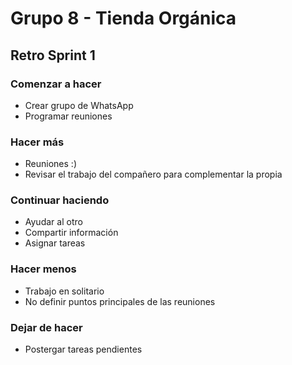 # **Grupo 8 - Tienda Orgánica**

## Retro Sprint 1

### **Comenzar a hacer**
- Crear grupo de WhatsApp
- Programar reuniones

### **Hacer más**
- Reuniones :)
- Revisar el trabajo del compañero para complementar la propia

### **Continuar haciendo**
- Ayudar al otro
- Compartir información
- Asignar tareas

### **Hacer menos**
- Trabajo en solitario
- No definir puntos principales de las reuniones

### **Dejar de hacer**
- Postergar tareas pendientes
